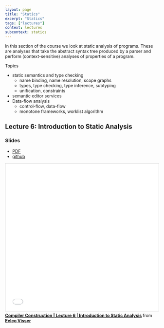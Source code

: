```yaml
---
layout: page
title: "Statics"
excerpt: "Statics"
tags: ["lectures"]
context: lectures
subcontext: statics
---
```


In this section of the course we look at static analysis of programs. These are analyses that take the abstract syntax tree produced by a parser and perform (context-sensitive) analyses of properties of a program.

Topics

  - static semantics and type checking
    - name binding, name resolution, scope graphs
    - types, type checking, type inference, subtyping
    - unification, constraints
  - semantic editor services
  - Data-flow analysis
    - control-flow, data-flow
    - monotone frameworks, worklist algorithm

## Lecture 6: Introduction to Static Analysis 


### Slides

- [PDF](https://github.com/TUDelft-CS4200-2018/lectures/raw/master/06-static-analysis/CS4200-2018-6-intro-to-static-analysis.pdf)
- [github](https://github.com/TUDelft-CS4200-2018/lectures/tree/master/06-static-analysis)

<iframe src="//www.slideshare.net/slideshow/embed_code/key/qV1DAW1jQPEMyd" width="595" height="485" frameborder="0" marginwidth="0" marginheight="0" scrolling="no" style="border:1px solid #CCC; border-width:1px; margin-bottom:5px; max-width: 100%;" allowfullscreen> </iframe> <div style="margin-bottom:5px"> <strong> <a href="//www.slideshare.net/eelcovisser/compiler-construction-lecture-6-introduction-to-static-analysis" title="Compiler Construction | Lecture 6 | Introduction to Static Analysis" target="_blank">Compiler Construction | Lecture 6 | Introduction to Static Analysis</a> </strong> from <strong><a href="https://www.slideshare.net/eelcovisser" target="_blank">Eelco Visser</a></strong> </div>

